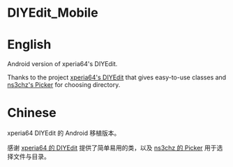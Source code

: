 # DIYEdit_Mobile

# English

Android version of xperia64's DIYEdit.

Thanks to the project [xperia64's DIYEdit](https://github.com/xperia64/DIYEdit) that gives easy-to-use classes and [ns3chz's Picker](https://github.com/ns3chz/Picker) for choosing directory.

# Chinese

xperia64 DIYEdit 的 Android 移植版本。

感谢 [xperia64 的 DIYEdit](https://github.com/xperia64/DIYEdit) 提供了简单易用的类，以及 [ns3chz 的 Picker](https://github.com/ns3chz/Picker) 用于选择文件与目录。
